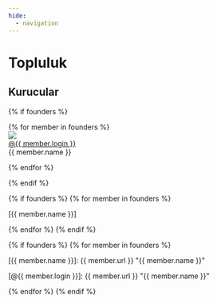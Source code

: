 ```yaml
---
hide:
  - navigation
---
```

# Topluluk

## Kurucular

{% if founders %}
<div class="user-list user-list-center">
{% for member in founders %}

<div class="user">
    <a href="{{ member.url }}" target="_blank">
        <div class="avatar-wrapper">
            <img src="{{ member.avatar }}"/>
        </div>
        <div class="title">@{{ member.login }}</div>
    </a>
    <div class="name">{{ member.name }}</div>
</div>

{% endfor %}
</div>
{% endif %}

{% if founders %}
{% for member in founders %}

[{{ member.name }}]

{% endfor %}
{% endif %}

<!-- Add refs from founders -->
{% if founders %}
{% for member in founders %}

[{{ member.name }}]: {{ member.url }} "{{ member.name }}"

[@{{ member.login }}]: {{ member.url }} "{{ member.name }}"

{% endfor %}
{% endif %}
